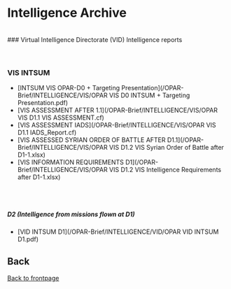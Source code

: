 # Intelligence Archive 
<br>
### Virtual Intelligence Directorate (VID) Intelligence reports


<br>
<br>
<br>

### VIS INTSUM
- [INTSUM VIS OPAR-D0 + Targeting Presentation](/OPAR-Brief/INTELLIGENCE/VIS/OPAR VIS D0 INTSUM + Targeting Presentation.pdf)
- [VIS ASSESSMENT AFTER 1.1](/OPAR-Brief/INTELLIGENCE/VIS/OPAR VIS D1.1 VIS ASSESSMENT.cf)
- [VIS ASSESSMENT IADS](/OPAR-Brief/INTELLIGENCE/VIS/OPAR VIS D1.1 IADS_Report.cf)
- [VIS ASSESSED SYRIAN ORDER OF BATTLE AFTER D1.1](/OPAR-Brief/INTELLIGENCE/VIS/OPAR VIS D1.2 VIS Syrian Order of Battle after D1-1.xlsx)
- [VIS INFORMATION REQUIREMENTS D1](/OPAR-Brief/INTELLIGENCE/VIS/OPAR VIS D1.2 VIS Intelligence Requirements after D1-1.xlsx)

<br>
<br>

##### D2 (Intelligence from missions flown at D1)
- [VID INTSUM D1](/OPAR-Brief/INTELLIGENCE/VID/OPAR VID INTSUM D1.pdf)

## Back
[Back to frontpage](https://132nd-vwing.github.io/OPAR-Brief/)